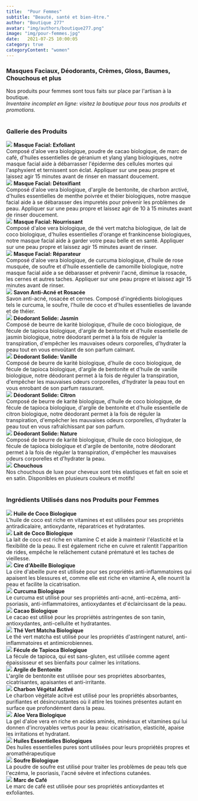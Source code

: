 ```yaml
---
title:  "Pour Femmes"
subtitle: "Beauté, santé et bien-être."
author: "Boutique 277"
avatar: "img/authors/boutique277.png"
image: "img/pour-femmes.jpg"
date:   2021-07-25 10:00:05
category: true
categoryContent: "women"
---
```


### Masques Faciaux, Déodorants, Crèmes, Gloss, Baumes, Chouchous et plus
Nos produits pour femmes sont tous faits sur place par l'artisan à la boutique.
<br /><i>Inventaire incomplet en ligne: visitez la boutique pour tous nos produits et promotions.</i>
<br /><br />

### Gallerie des Produits
<img class="post-image-product" src="/img/products/masks/exfoliant.png">
<strong>Masque Facial: Exfoliant</strong><br />
Composé d'aloe vera biologique, poudre de cacao biologique, de marc de café, d'huiles essentielles de géranium et ylang ylang biologiques, notre masque facial aide à débarrasser l'épiderme des cellules mortes qui l'asphyxient et ternissent son éclat. Appliquer sur une peau propre et laissez agir 15 minutes avant de rinser en massant doucement.
<div class="post-image-clear"></div>

<img class="post-image-product" src="/img/products/masks/detoxifiant.png">
<strong>Masque Facial: Détoxifiant</strong><br />
Composé d'aloe vera biologique, d'argile de bentonite, de charbon arctivé, d'huiles essentielles de menthe poivrée et théier biologiques, notre masque facial aide à se débarasser des impuretés pour prévenir les problèmes de peau. Appliquer sur une peau propre et laissez agir de 10 à 15 minutes avant de rinser doucement.
<div class="post-image-clear"></div>

<img class="post-image-product" src="/img/products/masks/nourrissant.png">
<strong>Masque Facial: Nourrissant</strong><br />
Composé d'aloe vera biologique, de thé vert matcha biologique, de lait de coco biologique, d'huiles essentielles d'orange et frankincense biologiques, notre masque facial aide à garder votre peau belle et en santé. Appliquer sur une peau propre et laissez agir 15 minutes avant de rinser.
<div class="post-image-clear"></div>

<img class="post-image-product" src="/img/products/masks/reparateur.png">
<strong>Masque Facial: Réparateur</strong><br />
Composé d'aloe vera biologique, de curcuma biologique, d'huile de rose musquée, de soufre et d'huile essentielle de camomille biologique, notre masque facial aide a se débarasser et prévenir l'acné, diminue la rosacée, les cernes et autres taches. Appliquer sur une peau propre et laissez agir 15 minutes avant de rinser.
<div class="post-image-clear"></div>

<img class="post-image-product" src="/img/products/soaps/soap-acne-slice.png">
<strong>Savon Anti-Acné et Rosacée</strong><br />
Savon anti-acné, rosacée et cernes. Composé d'ingrédients biologiques tels le curcuma, le soufre, l'huile de coco et d'huiles essentielles de lavande et de théier.
<div class="post-image-clear"></div>

<img class="post-image-product" src="/img/products/deodorants/jasmin.png">
<strong>Déodorant Solide: Jasmin</strong><br />
Composé de beurre de karité biologique, d'huile de coco biologique, de fécule de tapioca biologique, d'argile de bentonite et d'huile essentielle de jasmin biologique, notre déodorant permet à la fois de réguler la transpiration, d'empêcher les mauvaises odeurs corporelles, d'hydrater la peau tout en vous envoûtant de son parfum calmant.
<div class="post-image-clear"></div>

<img class="post-image-product" src="/img/products/deodorants/vanille.png">
<strong>Déodorant Solide: Vanille</strong><br />
Composé de beurre de karité biologique, d'huile de coco biologique, de fécule de tapioca biologique, d'argile de bentonite et d'huile de vanille biologique, notre déodorant permet à la fois de réguler la transpiration, d'empêcher les mauvaises odeurs corporelles, d'hydrater la peau tout en vous enrobant de son parfum rassurant.
<div class="post-image-clear"></div>

<img class="post-image-product" src="/img/products/deodorants/citron.png">
<strong>Déodorant Solide: Citron</strong><br />
Composé de beurre de karité biologique, d'huile de coco biologique, de fécule de tapioca biologique, d'argile de bentonite et d'huile essentielle de citron biologique, notre déodorant permet à la fois de réguler la transpiration, d'empêcher les mauvaises odeurs corporelles, d'hydrater la peau tout en vous rafraîchissant par son parfum.
<div class="post-image-clear"></div>

<img class="post-image-product" src="/img/products/deodorants/naturel.png">
<strong>Déodorant Solide: Nature</strong><br />
Composé de beurre de karité biologique, d'huile de coco biologique, de fécule de tapioca biologique et d'argile de bentonite, notre déodorant permet à la fois de réguler la transpiration, d'empêcher les mauvaises odeurs corporelles et d'hydrater la peau.
<div class="post-image-clear"></div>

<img class="post-image-product" src="/img/products/scrunchies/silk-scrunchies.png">
<strong>Chouchous</strong><br />
Nos chouchous de luxe pour cheveux sont très elastiques et fait en soie et en satin. Disponibles en plusieurs couleurs et motifs!
<div class="post-image-clear"></div>
<br />

### Ingrédients Utilisés dans nos Produits pour Femmes
<img class="post-image" src="/img/ingredients/cocooil.png">
<strong>Huile de Coco Biologique</strong><br />
L'huile de coco est riche en vitamines et est utilisées pour ses propriétés antiradicalaire, antioxydante, réparatrices et hydratantes.
<div class="post-image-clear"></div>

<img class="post-image" src="/img/ingredients/cocomilk.png">
<strong>Lait de Coco Biologique</strong><br />
La lait de coco est riche en vitamine C et aide à maintenir l'élasticité et la flexibilité de la peau. Il est également riche en cuivre et ralentit l'apparition de rides, empêche le relâchement cutané prématuré et les taches de vieillesse.
<div class="post-image-clear"></div>

<img class="post-image" src="/img/ingredients/beeswax.png">
<strong>Cire d'Abeille Biologique</strong><br />
La cire d'abeille pure est utilisée pour ses propriétés anti-inflammatoires qui apaisent les blessures et, comme elle est riche en vitamine A, elle nourrit la peau et facilite la cicatrisation.
<div class="post-image-clear"></div>

<img class="post-image" src="/img/ingredients/turmeric.png">
<strong>Curcuma Biologique</strong><br />
Le curcuma est utilisé pour ses propriétés anti-acné, anti-eczéma, anti-psoriasis, anti-inflammatoires, antioxydantes et d'éclaircissant de la peau.
<div class="post-image-clear"></div>

<img class="post-image" src="/img/ingredients/cocoa.png">
<strong>Cacao Biologique</strong><br />
Le cacao est utilisé pour les propriétés astringentes de son tanin, antioxydantes, anti-cellulite et hydratantes.
<div class="post-image-clear"></div>

<img class="post-image" src="/img/ingredients/matchagreentea.jpg">
<strong>Thé Vert Matcha Biologique</strong><br />
Le thé vert matcha est utilisé pour les propriétés d'astringent naturel, anti-inflammatoires et antimicrobiennes.
<div class="post-image-clear"></div>

<img class="post-image" src="/img/ingredients/tapiocastarch.png">
<strong>Fécule de Tapioca Biologique</strong><br />
La fécule de tapioca, qui est sans-gluten, est utilisée comme agent épaississeur et ses bienfaits pour calmer les irritations.
<div class="post-image-clear"></div>

<img class="post-image" src="/img/ingredients/bentoniteclay.png">
<strong>Argile de Bentonite</strong><br />
L'argile de bentonite est utilisée pour ses propriétes absorbantes, cicatrisantes, apaisantes et anti-irritante.
<div class="post-image-clear"></div>

<img class="post-image" src="/img/ingredients/activatedcharcoal.png">
<strong>Charbon Végétal Activé</strong><br />
Le charbon végétale acitvé est utilisé pour les propriétés absorbantes, purifiantes et désincrustantes où il attire les toxines présentes autant en surface que profondément dans la peau.
<div class="post-image-clear"></div>

<img class="post-image" src="/img/ingredients/aloevera.png">
<strong>Aloe Vera Biologique</strong><br />
La gel d'aloe vera en riche en acides aminés, minéraux et vitamines qui lui donnen d'incroyables vertus pour la peau: cicatrisation, elasticité, apaise les irritations et hydratant.
<div class="post-image-clear"></div>

<img class="post-image" src="/img/ingredients/essentialoils.png">
<strong>Huiles Essentielles Biologiques</strong><br />
Des huiles essentielles pures sont utilisées pour leurs propriétés propres et aromathérapeutique
<div class="post-image-clear"></div>

<img class="post-image" src="/img/ingredients/sulfurpowder.png">
<strong>Soufre Biologique</strong><br />
La poudre de soufre est utilisé pour traiter les problèmes de peau tels que l'eczéma, le psoriasis, l'acné sévère et infections cutanées.
<div class="post-image-clear"></div>

<img class="post-image" src="/img/ingredients/coffeegrounds.png">
<strong>Marc de Café</strong><br />
Le marc de café est utilisée pour ses propriétés antioxydantes et exfoliantes.
<div class="post-image-clear"></div>
